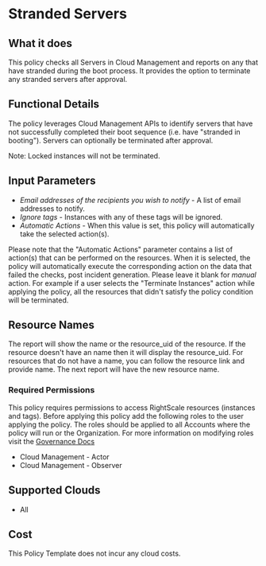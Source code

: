 # Stranded Servers
 
## What it does

This policy checks all Servers in Cloud Management and reports on any that have stranded during the boot process. It provides the option to terminate any stranded servers after approval.

## Functional Details
 
The policy leverages Cloud Management APIs to identify servers that have not successfully completed their boot sequence (i.e. have "stranded in booting"). Servers can optionally be terminated after approval.

Note: Locked instances will not be terminated.
 
## Input Parameters
 
- *Email addresses of the recipients you wish to notify* - A list of email addresses to notify.
- *Ignore tags* - Instances with any of these tags will be ignored.
- *Automatic Actions* - When this value is set, this policy will automatically take the selected action(s).

Please note that the "Automatic Actions" parameter contains a list of action(s) that can be performed on the resources. When it is selected, the policy will automatically execute the corresponding action on the data that failed the checks, post incident generation. Please leave it blank for *manual* action.
For example if a user selects the "Terminate Instances" action while applying the policy, all the resources that didn't satisfy the policy condition will be terminated.

## Resource Names

The report will show the name or the resource_uid of the resource. If the resource doesn't have an name then it will display the resource_uid. For resources that do not have a name, you can follow the resource link and provide name. The next report will have the new resource name.

### Required Permissions

This policy requires permissions to access RightScale resources (instances and tags). Before applying this policy add the following roles to the user applying the policy. The roles should be applied to all Accounts where the policy will run or the Organization. For more information on modifying roles visit the [Governance Docs](https://docs.rightscale.com/cm/ref/user_roles.html)

- Cloud Management - Actor
- Cloud Management - Observer

## Supported Clouds
 
- All
 
## Cost
 
This Policy Template does not incur any cloud costs.

